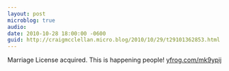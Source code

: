 ```yaml
---
layout: post
microblog: true
audio: 
date: 2010-10-28 18:00:00 -0600
guid: http://craigmcclellan.micro.blog/2010/10/29/t29101362853.html
---
```

Marriage License acquired. This is happening people! [yfrog.com/mk9ypij](http://yfrog.com/mk9ypij)
